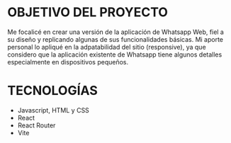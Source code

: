 # OBJETIVO DEL PROYECTO
Me focalicé en crear una versión de la aplicación de Whatsapp Web, fiel a su diseño y replicando algunas de sus funcionalidades básicas. 
Mi aporte personal lo apliqué en la adpatabilidad del sitio (responsive), ya que considero que la aplicación existente de Whatsapp tiene algunos detalles especialmente en dispositivos pequeños.

# TECNOLOGÍAS
- Javascript, HTML y CSS
- React
- React Router
- Vite
